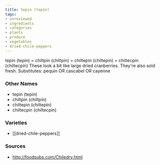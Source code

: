 ```yaml
---
title: tepin (tepín)
tags:
- unreviewed
- ingredients
- categories
- plants
- produce
- vegetables
- dried-chile-peppers
---
```

tepin (tepín) = chiltpin (chiltpín) = chiltepin (chiltepín) = chiltecpin (chiltecpín) These look a bit like large dried cranberries. They're also sold fresh. Substitutes: pequin OR cascabel OR cayenne

### Other Names

* tepin (tepín)
* chiltpin (chiltpín)
* chiltepin (chiltepín)
* chiltecpin (chiltecpín)

### Varieties

* [[dried-chile-peppers]]

### Sources
* http://foodsubs.com/Chiledry.html
